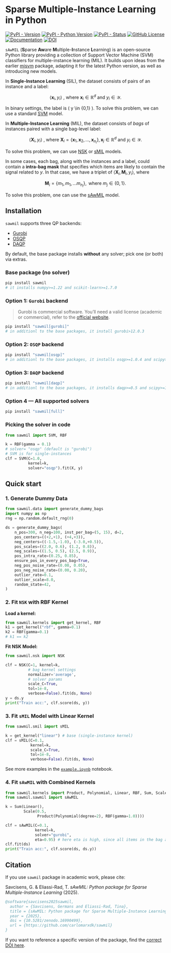 # Sparse Multiple-Instance Learning in Python

[![PyPI - Version](https://img.shields.io/pypi/v/sawmil?style=flat-square)](https://pypi.org/project/sawmil/)
[![PyPI - Python Version](https://img.shields.io/pypi/pyversions/sawmil?style=flat-square)](https://pypi.org/project/sawmil/)
[![PyPI - Status](https://img.shields.io/pypi/status/sawmil?style=flat-square)](https://pypi.org/project/sawmil/)
[![GitHub License](https://img.shields.io/github/license/carlomarxdk/sawmil?style=flat-square)](https://github.com/carlomarxdk/sawmil/blob/main/LICENSE)
[![Documentation](https://readthedocs.org/projects/sawmil/badge/?version=latest)](https://sawmil.readthedocs.io/en/latest/?badge=latest)
[![DOI](https://zenodo.org/badge/1046623935.svg)](https://doi.org/10.5281/zenodo.16990499)

`sAwMIL` (**S**parse **Aw**are **M**ultiple-**I**nstance **L**earning) is an open-source Python library providing a collection of Support Vector Machine (SVM) classifiers for multiple-instance learning (MIL). It builds upon ideas from the earlier [misvm](https://github.com/garydoranjr/misvm) package, adapting it for the latest Python version, as well as introducing new models.

In **Single-Instance Learning** (SIL), the dataset consists of pairs of an instance and a label:

$$
\langle \boldsymbol{x}_i, y_i \rangle \text{ , where } \boldsymbol{x}_i \in \mathbb{R}^{d} \text{ and } y_i \in \mathcal{Y}.
$$

In binary settings, the label is \( y \in \{0,1\} \).
To solve this problem, we can use a standard [SVM](https://sawmil.readthedocs.io/en/latest/models/svm/) model.

In **Multiple-Instance Learning** (MIL), the dataset consists of *bags* of instances paired with a single bag-level label:

$$
\langle \boldsymbol{X}_i, y_i \rangle \text{ , where } \boldsymbol{X}_i = \{ \boldsymbol{x}_{1}, \boldsymbol{x}_{2}, ..., \boldsymbol{x}_{n_i} \}, \boldsymbol{x}_j \in \mathbb{R}^{d} \text{ and } y_i \in \mathcal{Y}.
$$

To solve this problem, we can use [NSK](https://sawmil.readthedocs.io/en/latest/models/nsk/) or [sMIL](https://sawmil.readthedocs.io/en/latest/models/sMIL/) models.

In some cases, each bag, along with the instances and a label, could contain a **intra-bag mask** that specifies which items are likely to contain the signal related to $y$. In that case, we have a triplet of $\langle \boldsymbol{X}_i, \boldsymbol{M}_i, y_i \rangle$, where

$$
 \boldsymbol{M}_i = \{m_1, m_1,... m_{n_i}\}, \text{ where } m_j \in \{0,1\}.
$$

To solve this problem, one can use the [sAwMIL](https://sawmil.readthedocs.io/en/latest/models/sAwMIL/) model.

## Installation

`sawmil` supports three QP backends:

* [Gurobi](https://gurobi.com)
* [OSQP](https://osqp.org/)
* [DAQP](https://darnstrom.github.io/daqp/)
  
By default, the base package installs **without** any solver; pick one (or both) via extras.

### Base package (no solver)

```bash
pip install sawmil
# it installs numpy>=1.22 and scikit-learn>=1.7.0
```

### Option 1: `Gurobi` backend

> Gurobi is commercial software. You’ll need a valid license (academic or commercial), refer to the [official website](https://gurobi.com).

```bash
pip install "sawmil[gurobi]"
# in additionl to the base packages, it install gurobi>12.0.3
```

### Option 2: `OSQP` backend

```bash
pip install "sawmil[osqp]"
# in additionl to the base packages, it installs osqp>=1.0.4 and scipy>=1.16.1
```

### Option 3: `DAQP` backend

```bash
pip install "sawmil[daqp]"
# in additionl to the base packages, it installs daqp>=0.5 and scipy>=1.16.1
```

### Option 4 — All supported solvers

```bash
pip install "sawmil[full]"
```


### Picking the solver in code

```python
from sawmil import SVM, RBF

k = RBF(gamma = 0.1)
# solver= "osqp" (default is "gurobi")
# SVM is for single-instances 
clf = SVM(C=1.0, 
          kernel=k, 
          solver="osqp").fit(X, y)
```

## Quick start

### 1. Generate Dummy Data

``` python
from sawmil.data import generate_dummy_bags
import numpy as np
rng = np.random.default_rng(0)

ds = generate_dummy_bags(
    n_pos=300, n_neg=100, inst_per_bag=(5, 15), d=2,
    pos_centers=((+2,+1), (+4,+3)),
    neg_centers=((-1.5,-1.0), (-3.0,+0.5)),
    pos_scales=((2.0, 0.6), (1.2, 0.8)),
    neg_scales=((1.5, 0.5), (2.5, 0.9)),
    pos_intra_rate=(0.25, 0.85),
    ensure_pos_in_every_pos_bag=True,
    neg_pos_noise_rate=(0.00, 0.05),
    pos_neg_noise_rate=(0.00, 0.20),
    outlier_rate=0.1,
    outlier_scale=8.0,
    random_state=42,
)
```

### 2. Fit `NSK` with RBF Kernel

**Load a kernel:**

```python
from sawmil.kernels import get_kernel, RBF
k1 = get_kernel("rbf", gamma=0.1)
k2 = RBF(gamma=0.1)
# k1 == k2

```

**Fit NSK Model:**

```python
from sawmil.nsk import NSK

clf = NSK(C=1, kernel=k, 
          # bag kernel settings
          normalizer='average',
          # solver params
          scale_C=True, 
          tol=1e-8, 
          verbose=False).fit(ds, None)
y = ds.y
print("Train acc:", clf.score(ds, y))
```

### 3. Fit `sMIL` Model with Linear Kernel

```python
from sawmil.smil import sMIL

k = get_kernel("linear") # base (single-instance kernel)
clf = sMIL(C=0.1, 
           kernel=k, 
           scale_C=True, 
           tol=1e-8, 
           verbose=False).fit(ds, None)
```

See more examples in the [`example.ipynb`](https://github.com/carlomarxdk/sawmil/blob/main/example.ipynb) notebook.

### 4. Fit `sAwMIL` with Combined Kernels

```python
from sawmil.kernels import Product, Polynomial, Linear, RBF, Sum, Scale
from sawmil.sawmil import sAwMIL

k = Sum(Linear(), 
        Scale(0.5, 
              Product(Polynomial(degree=2), RBF(gamma=1.0))))

clf = sAwMIL(C=0.1, 
             kernel=k,
             solver="gurobi", 
             eta=0.95) # here eta is high, since all items in the bag are relevant
clf.fit(ds)
print("Train acc:", clf.score(ds, ds.y))
```

## Citation

If you use `sawmil` package in academic work, please cite:

Savcisens, G. & Eliassi-Rad, T. *sAwMIL: Python package for Sparse Multiple-Instance Learning* (2025).

```bibtex
@software{savcisens2025sawmil,
  author = {Savcisens, Germans and Eliassi-Rad, Tina},
  title = {sAwMIL: Python package for Sparse Multiple-Instance Learning},
  year = {2025},
  doi = {10.5281/zenodo.16990499},
  url = {https://github.com/carlomarxdk/sawmil}
}
```

If you want to reference a specific version of the package, find the [correct DOI here](https://doi.org/10.5281/zenodo.16990499).
